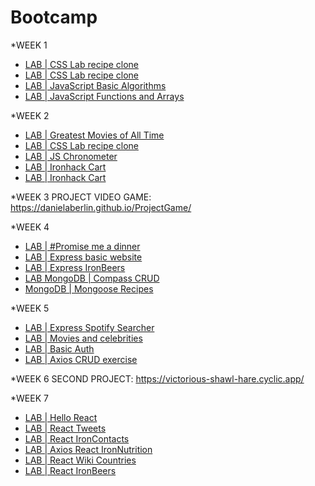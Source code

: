 # Bootcamp

*WEEK 1
* [LAB | CSS Lab recipe clone](https://github.com/DanielaBerlin/lab-css-recipes-clone)
* [LAB | CSS Lab recipe clone](https://github.com/DanielaBerlin/lab-css-spotify-clone)
* [LAB | JavaScript Basic Algorithms](https://github.com/DanielaBerlin/lab-javascript-basic-algorithms)
* [LAB | JavaScript Functions and Arrays](https://github.com/DanielaBerlin/lab-javascript-functions-and-arrays)

*WEEK 2
* [LAB | Greatest Movies of All Time](https://github.com/DanielaBerlin/lab-javascript-greatest-movies)
* [LAB | CSS Lab recipe clone](https://github.com/DanielaBerlin/lab-javascript-greatest-movies)
* [LAB | JS Chronometer](https://github.com/DanielaBerlin/lab-js-chronometer)
* [LAB | Ironhack Cart](https://github.com/DanielaBerlin/lab-dom-ironhack-cart)
* [LAB | Ironhack Cart](https://github.com/DanielaBerlin/lab-dom-ironhack-cart)

*WEEK 3
PROJECT VIDEO GAME: https://danielaberlin.github.io/ProjectGame/

*WEEK 4
* [LAB | #Promise me a dinner](https://github.com/DanielaBerlin/lab-es6-promises)
* [LAB | Express basic website](https://github.com/DanielaBerlin/lab-express-basic-site)
* [LAB | Express IronBeers](https://github.com/DanielaBerlin/lab-ironbeers)
* [LAB MongoDB | Compass CRUD](https://github.com/DanielaBerlin/lab-advance-querying-mongo)
* [MongoDB | Mongoose Recipes](https://github.com/DanielaBerlin/lab-mongoose-recipes)

*WEEK 5
* [LAB | Express Spotify Searcher](https://github.com/DanielaBerlin/lab-express-spotify)
* [LAB | Movies and celebrities](https://github.com/DanielaBerlin/lab-movies-celebrities)
* [LAB | Basic Auth](https://github.com/DanielaBerlin/lab-express-basic-auth)
* [LAB | Axios CRUD exercise](https://github.com/DanielaBerlin/lab-ajax-crud-characters)

*WEEK 6
SECOND PROJECT: https://victorious-shawl-hare.cyclic.app/

*WEEK 7
* [LAB | Hello React](https://github.com/DanielaBerlin/lab-hello-react)
* [LAB | React Tweets](https://github.com/DanielaBerlin/lab-react-tweets)
* [LAB | React IronContacts](https://github.com/DanielaBerlin/lab-react-ironcontacts)
* [LAB | Axios React IronNutrition](https://github.com/DanielaBerlin/lab-react-ironnutrition)
* [LAB | React Wiki Countries](https://github.com/DanielaBerlin/lab-wiki-countries)
* [LAB | React IronBeers](https://github.com/DanielaBerlin/lab-react-ironbeers)
